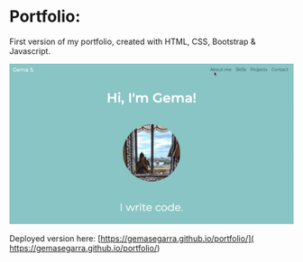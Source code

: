 # Portfolio:

First version of my portfolio, created with HTML, CSS, Bootstrap & Javascript.

![portfolio](https://github.com/gemasegarra/portfolio/blob/master/img/portfolio.gif)

Deployed version here: [https://gemasegarra.github.io/portfolio/]( https://gemasegarra.github.io/portfolio/)
